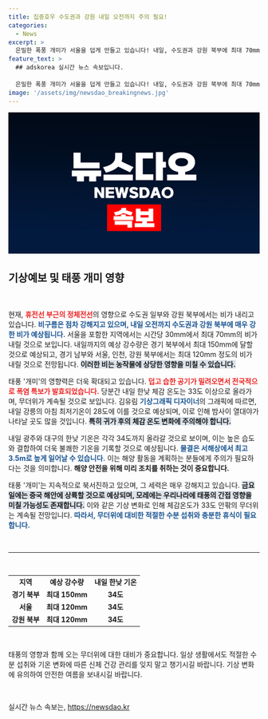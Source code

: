 ```yaml
---
title: 집중호우 수도권과 강원 내일 오전까지 주의 필요!
categories:
  - News
excerpt: >
  은밀한 폭풍 개미가 서울을 덥게 만들고 있습니다! 내일, 수도권과 강원 북부에 최대 70mm의 강한 비가 쏟아지고, 무더운 날씨에 열대야까지 겹쳐 극심한 더위가 예상됩니다. 태풍의 간접 영향도 주목해야 할 시점!
feature_text: >
  ## adskorea 실시간 뉴스 속보입니다.

  은밀한 폭풍 개미가 서울을 덥게 만들고 있습니다! 내일, 수도권과 강원 북부에 최대 70mm의 강한 비가 쏟아지고, 무더운 날씨에 열대야까지 겹쳐 극심한 더위가 예상됩니다. 태풍의 간접 영향도 주목해야 할 시점!
image: '/assets/img/newsdao_breakingnews.jpg'
---
```


<p><img src="/assets/img/newsdao_breakingnews.jpg" alt="adskorea 속보" /></p>

<h2 data-ke-size="size26">기상예보 및 태풍 개미 영향</h2>

<p data-ke-size="size16">&nbsp;</p>

<p>현재, <b><span style="color: #ee2323;">휴전선 부근의 정체전선</span></b>의 영향으로 수도권 일부와 강원 북부에서는 비가 내리고 있습니다. <b><span style="color: #1a5490;">비구름은 점차 강해지고 있으며, 내일 오전까지 수도권과 강원 북부에 매우 강한 비가 예상됩니다.</span></b> 서울을 포함한 지역에서는 시간당 30mm에서 최대 70mm의 비가 내릴 것으로 보입니다. 내일까지의 예상 강수량은 경기 북부에서 최대 150mm에 달할 것으로 예상되고, 경기 남부와 서울, 인천, 강원 북부에서는 최대 120mm 정도의 비가 내릴 것으로 전망됩니다. <b><span style="background-color: #21538527;">이러한 비는 농작물에 상당한 영향을 미칠 수 있습니다.</span></b></p>

<p>태풍 '개미'의 영향력은 더욱 확대되고 있습니다. <b><span style="color: #ee2323;">덥고 습한 공기가 밀려오면서 전국적으로 폭염 특보가 발효되었습니다.</span></b> 당분간 내일 한낮 체감 온도는 33도 이상으로 올라가며, 무더위가 계속될 것으로 보입니다. 김유림 <b><span style="color: #1a5490;">기상그래픽 디자이너</span></b>의 그래픽에 따르면, 내일 강릉의 아침 최저기온이 28도에 이를 것으로 예상되며, 이로 인해 밤사이 열대야가 나타날 곳도 많을 것입니다. <b><span style="background-color: #21538527;">특히 귀가 후의 체감 온도 변화에 주의해야 합니다.</span></b></p>

<p>내일 광주와 대구의 한낮 기온은 각각 34도까지 올라갈 것으로 보이며, 이는 높은 습도와 결합하여 더욱 불쾌한 기온을 기록할 것으로 예상됩니다. <b><span style="color: #1a5490;">물결은 서해상에서 최고 3.5m로 높게 일어날 수 있습니다.</span></b> 이는 해양 활동을 계획하는 분들에게 주의가 필요하다는 것을 의미합니다. <b><span style="ee2323;">해양 안전을 위해 미리 조치를 취하는 것이 중요합니다.</span></b></p>

<p>태풍 '개미'는 지속적으로 북서진하고 있으며, 그 세력은 매우 강해지고 있습니다. <b><span style="background-color: #21538527;">금요일에는 중국 해안에 상륙할 것으로 예상되며, 모레에는 우리나라에 태풍의 간접 영향을 미칠 가능성도 존재합니다.</span></b> 이와 같은 기상 변화로 인해 체감온도가 33도 안팎의 무더위는 계속될 전망입니다. <b><span style="color: #1a5490;">따라서, 무더위에 대비한 적절한 수분 섭취와 충분한 휴식이 필요합니다.</span></b></p>

<p data-ke-size="size16">&nbsp;</p>

<hr>

<p data-ke-size="size16">&nbsp;</p>

<table style="width: 100%; border-collapse: collapse;">
    <tr>
        <td style="text-align: center; height: 17px;"><b>지역</b></td>
        <td style="text-align: center; height: 17px;"><b>예상 강수량</b></td>
        <td style="text-align: center; height: 17px;"><b>내일 한낮 기온</b></td>
    </tr>
    <tr>
        <td style="text-align: center; height: 17px;"><b>경기 북부</b></td>
        <td style="text-align: center; height: 17px;"><b>최대 150mm</b></td>
        <td style="text-align: center; height: 17px;"><b>34도</b></td>
    </tr>
    <tr>
        <td style="text-align: center; height: 17px;"><b>서울</b></td>
        <td style="text-align: center; height: 17px;"><b>최대 120mm</b></td>
        <td style="text-align: center; height: 17px;"><b>34도</b></td>
    </tr>
    <tr>
        <td style="text-align: center; height: 17px;"><b>강원 북부</b></td>
        <td style="text-align: center; height: 17px;"><b>최대 120mm</b></td>
        <td style="text-align: center; height: 17px;"><b>34도</b></td>
    </tr>
</table>

<p data-ke-size="size16">&nbsp;</p>

<p>태풍의 영향과 함께 오는 무더위에 대한 대비가 중요합니다. 일상 생활에서도 적절한 수분 섭취와 기온 변화에 따른 신체 건강 관리를 잊지 말고 챙기시길 바랍니다. 기상 변화에 유의하여 안전한 여름을 보내시길 바랍니다. </p>

<p data-ke-size="size16">&nbsp;</p>
실시간 뉴스 속보는, <a href="https://newsdao.kr" rel="dofollow">https://newsdao.kr</a>


